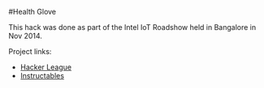 #Health Glove

This hack was done as part of the Intel IoT Roadshow held in Bangalore in Nov 2014.

Project links:

* [Hacker
  League](https://www.hackerleague.org/hackathons/intel-r-iot-roadshow-bangalore/hacks/tesseriot)
* [Instructables](http://www.instructables.com/id/Health-GloveIntel-IOT/)


